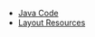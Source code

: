  - [Java Code](./app/src/main/java/com/example/pckosek/customviews_08) <br>
 - [Layout Resources](./app/src/main/res/layout)